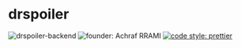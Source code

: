 # drspoiler
![drspoiler-backend](https://github.com/rramiachraf/drspoiler/workflows/drspoiler-backend/badge.svg)
![founder: Achraf RRAMI](https://img.shields.io/badge/made%20by-Achraf%20RRAMI-blue)
[![code style: prettier](https://img.shields.io/badge/code_style-prettier-ff69b4.svg?style=flat-square)](https://github.com/prettier/prettier)
